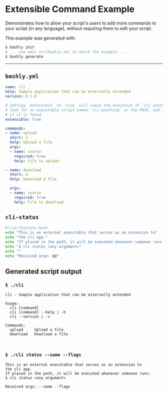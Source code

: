 # Extensible Command Example

Demonstrates how to allow your script's users to add more commands to your
script (in any language), without requiring them to edit your script.

This example was generated with:

```bash
$ bashly init
# ... now edit src/bashly.yml to match the example ...
$ bashly generate
```

<!-- include: cli-status -->

-----

## `bashly.yml`

```yaml
name: cli
help: Sample application that can be externally extended
version: 0.1.0

# Setting `extensible` to `true` will cause the execution of `cli anything` to
# look for an executable script named `cli-anything` in the PATH, and invoke it
# if it is found.
extensible: true

commands:
- name: upload
  short: u
  help: Upload a file
  args:
  - name: source
    required: true
    help: File to upload

- name: download
  short: d
  help: Download a file

  args:
  - name: source
    required: true
    help: File to download
```


## `cli-status`

```bash
#!/usr/bin/env bash
echo "This is an external executable that serves as an extension to"
echo "the cli app."
echo "If placed in the path, it will be executed whenever someone runs:"
echo "$ cli status <any argument>"
echo ""
echo "Received args: $@"
```


## Generated script output

### `$ ./cli`

```shell
cli - Sample application that can be externally extended

Usage:
  cli [command]
  cli [command] --help | -h
  cli --version | -v

Commands:
  upload     Upload a file
  download   Download a file



```

### `$ ./cli status --some --flags`

```shell
This is an external executable that serves as an extension to
the cli app.
If placed in the path, it will be executed whenever someone runs:
$ cli status <any argument>

Received args: --some --flags


```



